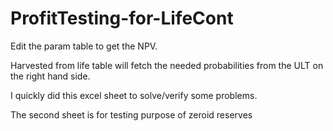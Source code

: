 # ProfitTesting-for-LifeCont

Edit the param table to get the NPV.

Harvested from life table will fetch the needed probabilities from the ULT on the right hand side.

I quickly did this excel sheet to solve/verify some problems. 


The second sheet is for testing purpose of zeroid reserves
